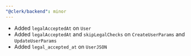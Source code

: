 ```yaml
---
"@clerk/backend": minor
---
```


- Added `legalAcceptedAt` on `User`
- Added `legalAcceptedAt` and `skipLegalChecks` on `CreateUserParams` and `UpdateUserParams`
- Added `legal_accepted_at` on `UserJSON`
